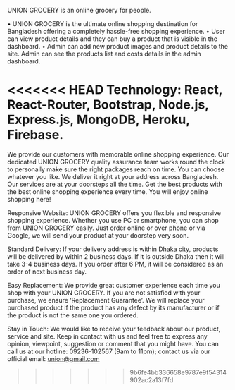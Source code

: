 UNION GROCERY is an online grocery for people.

• UNION GROCERY is the ultimate online shopping destination for Bangladesh offering a completely hassle-free shopping experience.
• User can view product details and they can buy a product that is visible in the dashboard.
• Admin can add new product images and product details to the site. Admin can see the products list and costs details in the admin dashboard.

<<<<<<< HEAD
Technology: React, React-Router, Bootstrap, Node.js, Express.js, MongoDB, Heroku, Firebase.
=======
We provide our customers with memorable online shopping experience. Our dedicated UNION GROCERY quality assurance team works round the clock to personally make sure the right packages reach on time. You can choose whatever you like. We deliver it right at your address across Bangladesh. Our services are at your doorsteps all the time. Get the best products with the best online shopping experience every time. You will enjoy online shopping here!


Responsive Website: UNION GROCERY offers you flexible and responsive shopping experience. Whether you use PC or smartphone, you can shop from UNION GROCERY easily. Just order online or over phone or via Google, we will send your product at your doorstep very soon.


Standard Delivery: If your delivery address is within Dhaka city, products will be delivered by within 2 business days. If it is outside Dhaka then it will take 3-4 business days. If you order after 6 PM, it will be considered as an order of next business day.

Easy Replacement: We provide great customer experience each time you shop with your UNION GROCERY. If you are not satisfied with your purchase, we ensure ‘Replacement Guarantee’. We will replace your purchased product if the product has any defect by its manufacturer or if the product is not the same one you ordered.


Stay in Touch: We would like to receive your feedback about our product, service and site. Keep in contact with us and feel free to express any opinion, viewpoint, suggestion or comment that you might have. You can call us at our hotline: 09236-102567 (9am to 11pm); contact us via our official email: union@gmail.com
>>>>>>> 9b6fe4bb336658e9787e9f54314902ac2a13f7fd
